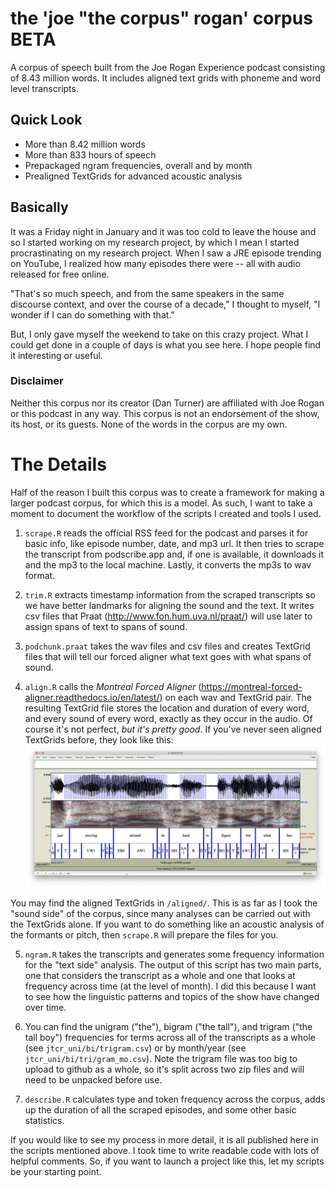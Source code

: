 # the 'joe "the corpus" rogan' corpus BETA
A corpus of speech built from the Joe Rogan Experience podcast consisting of 8.43 million words. It includes aligned text grids with phoneme and word level transcripts.

## Quick Look
* More than 8.42 million words
* More than 833 hours of speech
* Prepackaged ngram frequencies, overall and by month
* Prealigned TextGrids for advanced acoustic analysis

## Basically
It was a Friday night in January and it was too cold to leave the house and so I started working on my research project, by which I mean I started procrastinating on my research project. When I saw a JRE episode trending on YouTube, I realized how many episodes there were -- all with audio released for free online.

"That's so much speech, and from the same speakers in the same discourse context, and over the course of a decade," I thought to myself, "I wonder if I can do something with that."

But, I only gave myself the weekend to take on this crazy project. What I could get done in a couple of days is what you see here. I hope people find it interesting or useful.

### Disclaimer
Neither this corpus nor its creator (Dan Turner) are affiliated with Joe Rogan or this podcast in any way. This corpus is not an endorsement of the show, its host, or its guests. None of the words in the corpus are my own.

# The Details
Half of the reason I built this corpus was to create a framework for making a larger podcast corpus, for which this is a model. As such, I want to take a moment to document the workflow of the scripts I created and tools I used.

1. `scrape.R` reads the official RSS feed for the podcast and parses it for basic info, like episode number, date, and mp3 url. It then tries to scrape the transcript from podscribe.app and, if one is available, it downloads it and the mp3 to the local machine. Lastly, it converts the mp3s to wav format.

2. `trim.R` extracts timestamp information from the scraped transcripts so we have better landmarks for aligning the sound and the text. It writes csv files that Praat (http://www.fon.hum.uva.nl/praat/) will use later to assign spans of text to spans of sound.

3. `podchunk.praat` takes the wav files and csv files and creates TextGrid files that will tell our forced aligner what text goes with what spans of sound.

4. `align.R` calls the *Montreal Forced Aligner* (https://montreal-forced-aligner.readthedocs.io/en/latest/) on each wav and TextGrid pair. The resulting TextGrid file stores the location and duration of every word, and every sound of every word, exactly as they occur in the audio. Of course it's not perfect, *but it's pretty good*. If you've never seen aligned TextGrids before, they look like this:
![Example TextGrid+WAV in Praat](https://github.com/turnerdan/joethecorpusrogan/blob/master/TextGrid_screenshot.png)

You may find the aligned TextGrids in `/aligned/`. This is as far as I took the "sound side" of the corpus, since many analyses can be carried out with the TextGrids alone. If you want to do something like an acoustic analysis of the formants or pitch, then `scrape.R` will prepare the files for you.

5. `ngram.R` takes the transcripts and generates some frequency information for the "text side" analysis. The output of this script has two main parts, one that considers the transcript as a whole and one that looks at frequency across time (at the level of month). I did this because I want to see how the linguistic patterns and topics of the show have changed over time.

6. You can find the unigram ("the"), bigram ("the tall"), and trigram ("the tall boy") frequencies for terms across all of the transcripts as a whole (see `jtcr_uni/bi/trigram.csv`) or by month/year (see `jtcr_uni/bi/tri/gram_mo.csv`). Note the trigram file was too big to upload to github as a whole, so it's split across two zip files and will need to be unpacked before use.

7. `describe.R` calculates type and token frequency across the corpus, adds up the duration of all the scraped episodes, and some other basic statistics.

If you would like to see my process in more detail, it is all published here in the scripts mentioned above. I took time to write readable code with lots of helpful comments. So, if you want to launch a project like this, let my scripts be your starting point.
